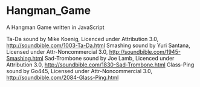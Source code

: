 # Hangman_Game
A Hangman Game written in JavaScript

Ta-Da sound by Mike Koenig, Licenced under Attribution 3.0, http://soundbible.com/1003-Ta-Da.html
Smashing sound by Yuri Santana, Licensed under Attr-Noncommercial 3.0, http://soundbible.com/1945-Smashing.html
Sad-Trombone sound by Joe Lamb, Licenced under Attribution 3.0, http://soundbible.com/1830-Sad-Trombone.html
Glass-Ping sound by Go445, Licensed under Attr-Noncommercial 3.0, http://soundbible.com/2084-Glass-Ping.html
